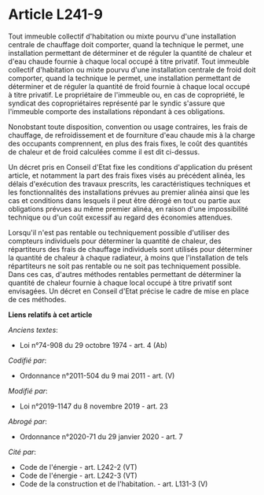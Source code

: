 # Article L241-9

Tout immeuble collectif d'habitation ou mixte pourvu d'une installation centrale de chauffage doit comporter, quand la
technique le permet, une installation permettant de déterminer et de réguler la quantité de chaleur et d'eau chaude fournie à
chaque local occupé à titre privatif. Tout immeuble collectif d'habitation ou mixte pourvu d'une installation centrale de
froid doit comporter, quand la technique le permet, une installation permettant de déterminer et de réguler la quantité de
froid fournie à chaque local occupé à titre privatif. Le propriétaire de l'immeuble ou, en cas de copropriété, le syndicat
des copropriétaires représenté par le syndic s'assure que l'immeuble comporte des installations répondant à ces obligations.

Nonobstant toute disposition, convention ou usage contraires, les frais de chauffage, de refroidissement et de fourniture
d'eau chaude mis à la charge des occupants comprennent, en plus des frais fixes, le coût des quantités de chaleur et de froid
calculées comme il est dit ci-dessus.

Un décret pris en Conseil d'Etat fixe les conditions d'application du présent article, et notamment la part des frais fixes
visés au précédent alinéa, les délais d'exécution des travaux prescrits, les caractéristiques techniques et les
fonctionnalités des installations prévues au premier alinéa ainsi que les cas et conditions dans lesquels il peut être dérogé
en tout ou partie aux obligations prévues au même premier alinéa, en raison d'une impossibilité technique ou d'un coût
excessif au regard des économies attendues.

Lorsqu'il n'est pas rentable ou techniquement possible d'utiliser des compteurs individuels pour déterminer la quantité de
chaleur, des répartiteurs des frais de chauffage individuels sont utilisés pour déterminer la quantité de chaleur à chaque
radiateur, à moins que l'installation de tels répartiteurs ne soit pas rentable ou ne soit pas techniquement possible. Dans
ces cas, d'autres méthodes rentables permettant de déterminer la quantité de chaleur fournie à chaque local occupé à titre
privatif sont envisagées. Un décret en Conseil d'Etat précise le cadre de mise en place de ces méthodes.

**Liens relatifs à cet article**

_Anciens textes_:

  - Loi n°74-908 du 29 octobre 1974 - art. 4 (Ab)

_Codifié par_:

  - Ordonnance n°2011-504 du 9 mai 2011 - art. (V)

_Modifié par_:

  - Loi n°2019-1147 du 8 novembre 2019 - art. 23

_Abrogé par_:

  - Ordonnance n°2020-71 du 29 janvier 2020 - art. 7

_Cité par_:

  - Code de l'énergie - art. L242-2 (VT)
  - Code de l'énergie - art. L242-3 (VT)
  - Code de la construction et de l'habitation. - art. L131-3 (V)
